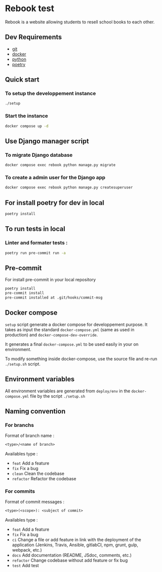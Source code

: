 # Rebook test

Rebook is a website allowing students to resell school books to each other.

## Dev Requirements

- [git](https://git-scm.com/book/fr/v2/D%C3%A9marrage-rapide-Installation-de-Git)
- [docker](https://docs.docker.com/engine/install/ubuntu/)
- [python](https://vegastack.com/tutorials/how-to-install-python-3-11-on-ubuntu-22-04/)
- [poetry](https://pypi.org/project/poetry/)

## Quick start

### To setup the developpement instance

```bash
./setup
```

### Start the instance

```bash
docker compose up -d
```

## Use Django manager script

### To migrate Django database

```bash
docker compose exec rebook python manage.py migrate
```

### To create a admin user for the Django app

```bash
docker compose exec rebook python manage.py createsuperuser
```

## For install poetry for dev in local

```bash
poetry install
```

## To run tests in local

### Linter and formater tests :

```sh
poetry run pre-commit run -a
```

## Pre-commit

For install pre-commit in your local repository

```bash
poetry install
pre-commit install
pre-commit installed at .git/hooks/commit-msg
```

## Docker compose

`setup` script generate a docker compose for developpement purpose. It takes as input the standard `docker-compose.yml` (same as used in production) and `docker-compose-dev-override`.

It generates a final `docker-compose.yml` to be used easily in your on environment.

To modify something inside docker-compose, use the source file and re-run `./setup.sh` script.

## Environment variables

All environment variables are generated from `deploy/env` in the `docker-compose.yml` file by the script `./setup.sh`

## Naming convention

### For branchs

Format of branch name :
```txt
<type>/<name of branch>
```

Availables type :

- `feat` Add a feature
- `fix` Fix a bug
- `clean` Clean the codebase
- `refactor` Refactor the codebase

### For commits

Format of commit messages :

```txt
<type>(<scope>): <subject of commit>
```

Availables type :

- `feat` Add a feature
- `fix` Fix a bug
- `ci` Change a file or add feature in link with the deployment of the application (Jenkins, Travis, Ansible, gitlabCI, npm, grunt, gulp, webpack, etc.)
- `docs` Add documentation (README, JSdoc, comments, etc.)
- `refactor` Change codebase without add feature or fix bug
- `test` Add test
